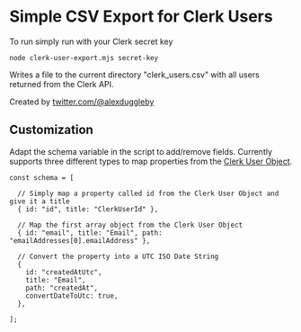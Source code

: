 # Simple CSV Export for Clerk Users

To run simply run with your Clerk secret key

```
node clerk-user-export.mjs secret-key
```

Writes a file to the current directory "clerk_users.csv" with all users returned from the Clerk API.

Created by [twitter.com/@alexduggleby](https://twitter.com/@alexduggleby)

## Customization

Adapt the schema variable in the script to add/remove fields. Currently supports three different types to map properties from the [Clerk User Object](https://clerk.com/docs/reference/backend-api/tag/Users).

```
const schema = [
  
  // Simply map a property called id from the Clerk User Object and give it a title
  { id: "id", title: "ClerkUserId" },
  
  // Map the first array object from the Clerk User Object
  { id: "email", title: "Email", path: "emailAddresses[0].emailAddress" },
  
  // Convert the property into a UTC ISO Date String
  {
    id: "createdAtUtc",
    title: "Email",
    path: "createdAt",
    convertDateToUtc: true,
  },
  
];
```


